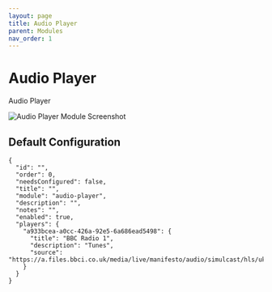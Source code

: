 ```yaml
---
layout: page
title: Audio Player
parent: Modules
nav_order: 1
---
```


# Audio Player

Audio Player

![Audio Player Module Screenshot](/assets/images/screenshots/module-audio-player.png)

## Default Configuration

```
{
  "id": "",
  "order": 0,
  "needsConfigured": false,
  "title": "",
  "module": "audio-player",
  "description": "",
  "notes": "",
  "enabled": true,
  "players": {
    "a933bcea-a0cc-426a-92e5-6a686ead5498": {
      "title": "BBC Radio 1",
      "description": "Tunes",
      "source": "https://a.files.bbci.co.uk/media/live/manifesto/audio/simulcast/hls/uk/high/aks/bbc_radio_one.m3u8"
    }
  }
}
```            

